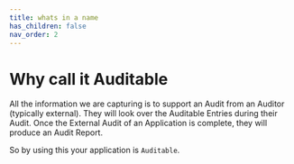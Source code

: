 ```yaml
---
title: whats in a name
has_children: false
nav_order: 2
---
```

# Why call it Auditable

All the information we are capturing is to support an Audit from an Auditor (typically external). They will look over the Auditable Entries during their Audit. Once the External Audit of an Application is complete, they will produce an Audit Report.

So by using this your application is `Auditable`.
